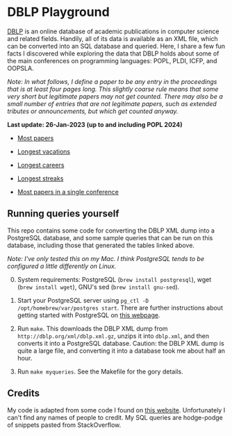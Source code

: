 # DBLP Playground

[DBLP](https://dblp.uni-trier.de/) is an online database of academic publications in computer science and related fields. Handily, all of its data is available as an XML file, which can be converted into an SQL database and queried. Here, I share a few fun facts I discovered while exploring the data that DBLP holds about some of the main conferences on programming languages: POPL, PLDI, ICFP, and OOPSLA.

_Note: In what follows, I define a paper to be any entry in the proceedings that is at least four pages long. This slightly coarse rule means that some very short but legitimate papers may not get counted. There may also be a small number of entries that are not legitimate papers, such as extended tributes or announcements, but which get counted anyway._

**Last update: 26-Jan-2023 (up to and including POPL 2024)**

* [Most papers](mostpapers.md)

* [Longest vacations](longestvacations.md)

* [Longest careers](longestcareers.md)

* [Longest streaks](longeststreaks.md)

* [Most papers in a single conference](mostpapersperconf.md)

## Running queries yourself

This repo contains some code for converting the DBLP XML dump into a PostgreSQL database, and some sample queries that can be run on this database, including those that generated the tables linked above.

_Note: I've only tested this on my Mac. I think PostgreSQL tends to be configured a little differently on Linux._

0. System requirements: PostgreSQL (`brew install postgresql`), wget (`brew install wget`), GNU's sed (`brew install gnu-sed`).

1. Start your PostgreSQL server using `pg_ctl -D /opt/homebrew/var/postgres start`. There are further instructions about getting started with PostgreSQL on [this webpage](https://www.robinwieruch.de/postgres-sql-macos-setup).

2. Run `make`. This downloads the DBLP XML dump from `http://dblp.org/xml/dblp.xml.gz`, unzips it into `dblp.xml`, and then converts it into a PostgreSQL database. Caution: the DBLP XML dump is quite a large file, and converting it into a database took me about half an hour.

3. Run `make myqueries`. See the Makefile for the gory details.

## Credits

My code is adapted from some code I found on [this website](http://agdb.informatik.uni-bremen.de/dblp/statistics.php). Unfortunately I can't find any names of people to credit. My SQL queries are hodge-podge of snippets pasted from StackOverflow.
